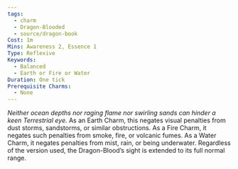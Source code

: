 ```yaml
---
tags:
  - charm
  - Dragon-Blooded
  - source/dragon-book
Cost: 1m
Mins: Awareness 2, Essence 1
Type: Reflexive
Keywords:
  - Balanced
  - Earth or Fire or Water
Duration: One tick
Prerequisite Charms:
  - None
---
```

*Neither ocean depths nor raging flame nor swirling sands can hinder a keen Terrestrial eye.*
As an Earth Charm, this negates visual penalties from dust storms, sandstorms, or similar obstructions. As a Fire Charm, it negates such penalties from smoke, fire, or volcanic fumes. As a Water Charm, it negates penalties from mist, rain, or being underwater. Regardless of the version used, the Dragon-Blood’s sight is extended to its full normal range.